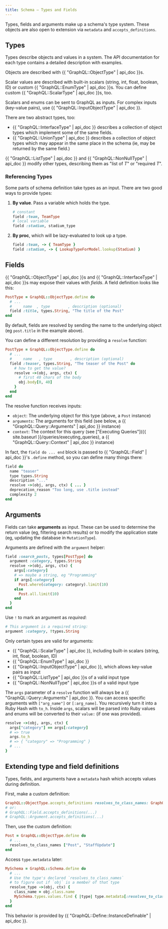 ```yaml
---
title: Schema — Types and Fields
---
```


Types, fields and arguments make up a schema's type system. These objects are also open to extension via `metadata` and `accepts_definitions`.

## Types

Types describe objects and values in a system. The API documentation for each type contains a detailed description with examples.

Objects are described with {{ "GraphQL::ObjectType" | api_doc }}s.

Scalar values are described with built-in scalars (string, int, float, boolean, ID) or custom {{ "GraphQL::EnumType" | api_doc }}s. You can define custom {{ "GraphQL::ScalarType" | api_doc }}s, too.

Scalars and enums can be sent to GraphQL as inputs. For complex inputs (key-value pairs), use {{ "GraphQL::InputObjectType" | api_doc }}.

There are two abstract types, too:

- {{ "GraphQL::InterfaceType" | api_doc }} describes a collection of object types which implement some of the same fields.
- {{ "GraphQL::UnionType" | api_doc }} describes a collection of object types which may appear in the same place in the schema (ie, may be returned by the same field.)


{{ "GraphQL::ListType" | api_doc }} and {{ "GraphQL::NonNullType" | api_doc }} modify other types, describing them as "list of _T_" or "required _T_".

### Referencing Types

Some parts of schema definition take types as an input. There are two good ways to provide types:

1. __By value__. Pass a variable which holds the type.

   ```ruby
   # constant
   field :team, TeamType
   # local variable
   field :stadium, stadium_type
   ```

2. __By proc__, which will be lazy-evaluated to look up a type.

   ```ruby
   field :team, -> { TeamType }
   field :stadium, -> { LookupTypeForModel.lookup(Stadium) }
   ```


## Fields

{{ "GraphQL::ObjectType" | api_doc }}s and {{ "GraphQL::InterfaceType" | api_doc }}s may expose their values with _fields_. A field definition looks like this:

```ruby
PostType = GraphQL::ObjectType.define do
  # ...
  #     name  , type        , description (optional)
  field :title, types.String, "The title of the Post"
end
```

By default, fields are resolved by sending the name to the underlying object (eg `post.title` in the example above).

You can define a different resolution by providing a `resolve` function:

```ruby
PostType = GraphQL::ObjectType.define do
  # ...
  #     name   , type        , description (optional)
  field :teaser, types.String, "The teaser of the Post" do
    # how to get the value?
    resolve ->(obj, args, ctx) {
      # first 40 chars of the body
      obj.body[0, 40]
    }
  end
end
```

The resolve function receives inputs:

- `object`: The underlying object for this type (above, a `Post` instance)
- `arguments`: The arguments for this field (see below, a {{ "GraphQL::Query::Arguments" | api_doc }} instance)
- `context`: The context for this query (see ["Executing Queries"]({{ site.baseurl }}/queries/executing_queries), a {{ "GraphQL::Query::Context" | api_doc }} instance)

In fact, the `field do ... end` block is passed to {{ "GraphQL::Field" | api_doc }}'s `.define` method, so you can define many things there:

```ruby
field do
  name "teaser"
  type types.String
  description "..."
  resolve ->(obj, args, ctx) { ... }
  deprecation_reason "Too long, use .title instead"
  complexity 2
end
```

## Arguments

Fields can take __arguments__ as input. These can be used to determine the return value (eg, filtering search results) or to modify the application state (eg, updating the database in `MutationType`).

Arguments are defined with the `argument` helper:

```ruby
field :search_posts, types[PostType] do
  argument :category, types.String
  resolve ->(obj, args, ctx) {
    args[:category]
    # => maybe a string, eg "Programming"
    if args[:category]
      Post.where(category: category).limit(10)
    else
      Post.all.limit(10)
    end
  }
end
```

Use `!` to mark an argument as _required_:

```ruby
# This argument is a required string:
argument :category, !types.String
```

Only certain types are valid for arguments:

- {{ "GraphQL::ScalarType" | api_doc }}, including built-in scalars (string, int, float, boolean, ID)
- {{ "GraphQL::EnumType" | api_doc }}
- {{ "GraphQL::InputObjectType" | api_doc }}, which allows key-value pairs as input
- {{ "GraphQL::ListType" | api_doc }}s of a valid input type
- {{ "GraphQL::NonNullType" | api_doc }}s of a valid input type


The `args` parameter of a `resolve` function will always be a {{ "GraphQL::Query::Arguments" | api_doc }}. You can access specific arguments with `["arg_name"]` or `[:arg_name]`. You recursively turn it into a Ruby Hash with `to_h`. Inside `args`, scalars will be parsed into Ruby values and enums will be converted to their `value:` (if one was provided).

```ruby
resolve ->(obj, args, ctx) {
  args["category"] == args[:category]
  # => true
  args.to_h
  # => { "category" => "Programming" }
  # ...
}
```

## Extending type and field definitions

Types, fields, and arguments have a `metadata` hash which accepts values during definition.

First, make a custom definition:

```ruby
GraphQL::ObjectType.accepts_definitions resolves_to_class_names: GraphQL::Define.assign_metadata_key(:resolves_to_class_names)
# or:
# GraphQL::Field.accepts_definitions(...)
# GraphQL::Argument.accepts_definitions(...)
```


Then, use the custom definition:

```ruby
Post = GraphQL::ObjectType.define do
  # ...
  resolves_to_class_names ["Post", "StaffUpdate"]
end
```

Access `type.metadata` later:

```ruby
MySchema = GraphQL::Schema.define do
  # ...
  # Use the type's declared `resolves_to_class_names`
  # to figure out if `obj` is a member of that type
  resolve_type ->(obj, ctx) {
    class_name = obj.class.name
    MySchema.types.values.find { |type| type.metadata[:resolves_to_class_names].include?(class_name) }
  }
end
```

This behavior is provided by {{ "GraphQL::Define::InstanceDefinable" | api_doc }}.
